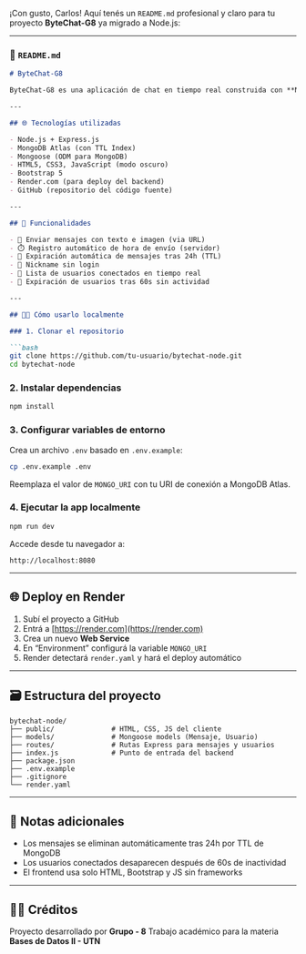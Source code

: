 ¡Con gusto, Carlos! Aquí tenés un `README.md` profesional y claro para tu proyecto **ByteChat-G8** ya migrado a Node.js:

---

### 📄 `README.md`

````markdown
# ByteChat-G8

ByteChat-G8 es una aplicación de chat en tiempo real construida con **Node.js**, **MongoDB Atlas** y **HTML/CSS/JavaScript**. Permite a cualquier usuario ingresar con un apodo, enviar mensajes de texto o imágenes, ver mensajes anteriores y visualizar la lista de usuarios actualmente conectados.

---

## 🌐 Tecnologías utilizadas

- Node.js + Express.js
- MongoDB Atlas (con TTL Index)
- Mongoose (ODM para MongoDB)
- HTML5, CSS3, JavaScript (modo oscuro)
- Bootstrap 5
- Render.com (para deploy del backend)
- GitHub (repositorio del código fuente)

---

## 🚀 Funcionalidades

- 📩 Enviar mensajes con texto e imagen (via URL)
- ⏱️ Registro automático de hora de envío (servidor)
- 🧼 Expiración automática de mensajes tras 24h (TTL)
- 👤 Nickname sin login
- 👥 Lista de usuarios conectados en tiempo real
- 🔄 Expiración de usuarios tras 60s sin actividad

---

## 🧑‍💻 Cómo usarlo localmente

### 1. Clonar el repositorio

```bash
git clone https://github.com/tu-usuario/bytechat-node.git
cd bytechat-node
````

### 2. Instalar dependencias

```bash
npm install
```

### 3. Configurar variables de entorno

Crea un archivo `.env` basado en `.env.example`:

```bash
cp .env.example .env
```

Reemplaza el valor de `MONGO_URI` con tu URI de conexión a MongoDB Atlas.

### 4. Ejecutar la app localmente

```bash
npm run dev
```

Accede desde tu navegador a:

```
http://localhost:8080
```

---

## 🌐 Deploy en Render

1. Subí el proyecto a GitHub
2. Entrá a [https://render.com](https://render.com)
3. Crea un nuevo **Web Service**
4. En “Environment” configurá la variable `MONGO_URI`
5. Render detectará `render.yaml` y hará el deploy automático

---

## 🗃️ Estructura del proyecto

```
bytechat-node/
├── public/              # HTML, CSS, JS del cliente
├── models/              # Mongoose models (Mensaje, Usuario)
├── routes/              # Rutas Express para mensajes y usuarios
├── index.js             # Punto de entrada del backend
├── package.json
├── .env.example
├── .gitignore
└── render.yaml
```

---

## 🧪 Notas adicionales

* Los mensajes se eliminan automáticamente tras 24h por TTL de MongoDB
* Los usuarios conectados desaparecen después de 60s de inactividad
* El frontend usa solo HTML, Bootstrap y JS sin frameworks

---

## 👨‍🏫 Créditos

Proyecto desarrollado por **Grupo - 8**
Trabajo académico para la materia **Bases de Datos II - UTN**


